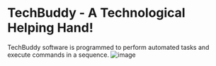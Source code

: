 # TechBuddy - A Technological Helping Hand!
TechBuddy software is programmed to perform automated tasks and execute commands in a sequence.
![image](https://user-images.githubusercontent.com/66177822/149616089-3b89dea4-af0b-46e5-aa29-1b2ea3c25a2e.png)
